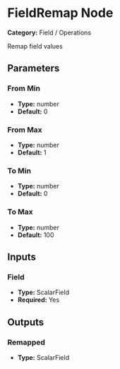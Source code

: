 
# FieldRemap Node

**Category:** Field / Operations

Remap field values

## Parameters


### From Min
- **Type:** number
- **Default:** 0





### From Max
- **Type:** number
- **Default:** 1





### To Min
- **Type:** number
- **Default:** 0





### To Max
- **Type:** number
- **Default:** 100





## Inputs


### Field
- **Type:** ScalarField
- **Required:** Yes



## Outputs


### Remapped
- **Type:** ScalarField




